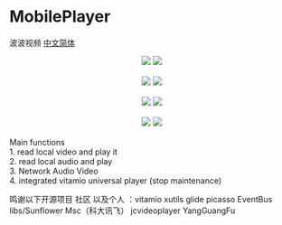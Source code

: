 # MobilePlayer
波波视频  <a href="https://www.jianshu.com/p/a8cb4b8f1fae" target="_blank">中文简体</a>

<div align="center">
<img src="https://github.com/leonInShanghai/MobilePlayer/blob/master/otherImage/08.jpg" >
<img src="https://github.com/leonInShanghai/MobilePlayer/blob/master/otherImage/07.jpg" >
 </div>
 </br>
 <div align="center">
<img src="https://github.com/leonInShanghai/MobilePlayer/blob/master/otherImage/06.jpg" >
<img src="https://github.com/leonInShanghai/MobilePlayer/blob/master/otherImage/05.jpg" >
</div>
</br>
<div align="center">
<img src="https://github.com/leonInShanghai/MobilePlayer/blob/master/otherImage/04.jpg" >
<img src="https://github.com/leonInShanghai/MobilePlayer/blob/master/otherImage/03.jpg" >
</div>
</br>
<div align="center">
<img src="https://github.com/leonInShanghai/MobilePlayer/blob/master/otherImage/01.jpg" >
<img src="https://github.com/leonInShanghai/MobilePlayer/blob/master/otherImage/02.jpg" >
</div>

</br>
Main functions </br>
 1. read local video and play it </br>
 2. read local audio and play </br>
 3. Network Audio Video </br>
 4. integrated  vitamio universal player (stop maintenance) </br>


鸣谢以下开源项目 社区 以及个人 ：vitamio  xutils  glide picasso EventBus  libs/Sunflower Msc（科大讯飞） jcvideoplayer YangGuangFu 
